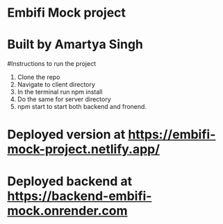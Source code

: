 # Embifi Mock project
# Built by Amartya Singh

#Instructions to run the project
1. Clone the repo
2. Navigate to client directory
3. In the terminal run npm install
4. Do the same for server directory
5. npm start to start both backend and fronend.


# Deployed version at https://embifi-mock-project.netlify.app/
# Deployed backend at https://backend-embifi-mock.onrender.com
